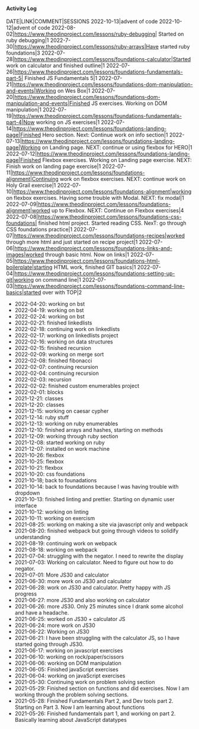 #### Activity Log
DATE|LINK|COMMENT|SESSIONS
2022-10-13|advent of code
2022-10-12|advent of code
2022-08-02|https://www.theodinproject.com/lessons/ruby-debugging| Started on ruby debugging|1
2022-7-30|https://www.theodinproject.com/lessons/ruby-arrays|Have started ruby foundations|3
2022-07-28|https://www.theodinproject.com/lessons/foundations-calculator|Started work on calculator and finished outline|1
2022-07-26|https://www.theodinproject.com/lessons/foundations-fundamentals-part-5| Finished JS Fundamentals 5|1
2022-07-21|https://www.theodinproject.com/lessons/foundations-dom-manipulation-and-events|Working on Wes Box|1
2022-07-20|https://www.theodinproject.com/lessons/foundations-dom-manipulation-and-events|Finished JS exercises.  Working on DOM manipulation|1
2022-07-19|https://www.theodinproject.com/lessons/foundations-fundamentals-part-4|Now working on JS exercises|1
2022-07-14|https://www.theodinproject.com/lessons/foundations-landing-page|Finished Hero section.  Next: Continue work on info section|1
2022-07-13|https://www.theodinproject.com/lessons/foundations-landing-page|Working on Landing page.  NEXT: continue or using flexbox for HERO|1
2022-07-12|https://www.theodinproject.com/lessons/foundations-landing-page|Finished Flexbox exercises.  Working on Landing page exercise.  NEXT: Finish work on landing page exercise|1
2022-07-11|https://www.theodinproject.com/lessons/foundations-alignment|Continuing work on flexbox exercises.  NEXT: continue work on Holy Grail exercise|1
2022-07-10|https://www.theodinproject.com/lessons/foundations-alignment|working on flexbox exercises.  Having some trouble with Modal. NEXT: fix modal|1
2022-07-09|https://www.theodinproject.com/lessons/foundations-alignment|worked up to Flexbox.  NEXT: Continue on Flexbox exercises|4
2022-07-08|https://www.theodinproject.com/lessons/foundations-css-foundations| finished html project.  Started reading CSS.  NexT: go through CSS foundations practice|1
2022-07-07|https://www.theodinproject.com/lessons/foundations-recipes|worked through more html and just started on recipe project|1
2022-07-06|https://www.theodinproject.com/lessons/foundations-links-and-images|worked through basic html.  Now on links|1
2022-07-05|https://www.theodinproject.com/lessons/foundations-html-boilerplate|starting HTML work, finished GIT basics|1
2022-07-04|https://www.theodinproject.com/lessons/foundations-setting-up-git|working on command line|1
2022-07-03|https://www.theodinproject.com/lessons/foundations-command-line-basics|started over with TOP|2




- 2022-04-20: working on bst
- 2022-04-19: working on bst
- 2022-02-24: working on bst
- 2022-02-21: finished linkedlists
- 2022-02-18: continuing work on linkedlists
- 2022-02-17: working on linkedlists project
- 2022-02-16: working on data structures
- 2022-02-15: finished recursion
- 2022-02-09: working on merge sort
- 2022-02-08: finished fibonacci
- 2022-02-07: continuing recursion
- 2022-02-04: continuing recursion
- 2022-02-03: recursion
- 2022-02-02: finished custom enumerables project
- 2022-02-01: blocks
- 2021-12-21: classes
- 2021-12-20: classes
- 2021-12-15: working on caesar cypher
- 2021-12-14: ruby stuff
- 2021-12-13: working on ruby enumerables
- 2021-12-10: finished arrays and hashes, starting on methods
- 2021-12-09: working through ruby section
- 2021-12-08: started working on ruby
- 2021-12-07: installed on work machine
- 2021-10-26: flexbox
- 2021-10-25: flexbox
- 2021-10-21: flexbox
- 2021-10-20: css foundations
- 2021-10-18; back to founadations
- 2021-10-14: back to foundations because I was having trouble with dropdown
- 2021-10-13: finished linting and prettier.  Starting on dynamic user interface
- 2021-10-12: working on linting
- 2021-10-11: working on exercism
- 2021-08-25: working on making a site via javascript only and webpack
- 2021-08-20: finished webpack but going through videos to solidify understanding
- 2021-08-19: continuing work on webpack
- 2021-08-18: working on webpack
- 2021-07-04: struggling with the negator.  I need to rewrite the display
- 2021-07-03: Working on calculator.  Need to figure out how to do negator.
- 2021-07-01: More JS30 and calculator
- 2021-06-30: more work on JS30 and calculator
- 2021-06-28: work on JS30 and calculator.  Pretty happy with JS progress
- 2021-06-27: more JS30 and also working on calculator
- 2021-06-26: more JS30.  Only 25 minutes since I drank some alcohol and have a headache.
- 2021-06-25: worked on JS30 + calculator JS
- 2021-06-24: more work on JS30
- 2021-06-22: Working on JS30
- 2021-06-21: I have been struggling with the calculator JS, so I have started going through JS30.
- 2021-06-17: working on javascript exercises
- 2021-06-10: working on rock/paper/scissors
- 2021-06-06: working on DOM manipulation
- 2021-06-05: Finished javaScript exercises
- 2021-06-04: working on javaScript exercises
- 2021-05-30: Continuing work on problem solving section
- 2021-05-29: Finished section on functions and did exercises.  Now I am working through the problem solving sections.
- 2021-05-28: Finished Fundamentals Part 2, and Dev tools part 2.  Starting on Part 3.  Now I am learning about functions
- 2021-05-26: Finished fundamentals part 1, and working on part 2.  Basically learning about JavaScript datatypes
